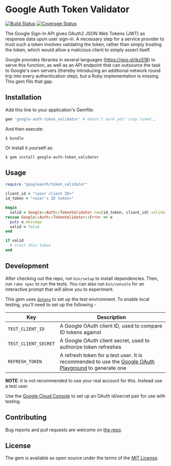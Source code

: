 # Google Auth Token Validator

[![Build Status](https://travis-ci.org/hamza/google-auth-token-validator-ruby.svg?branch=master)](https://travis-ci.org/hamza/google-auth-token-validator-ruby)
[![Coverage Status](https://coveralls.io/repos/github/hamza/google-auth-token-validator-ruby/badge.svg?branch=master)](https://coveralls.io/github/hamza/google-auth-token-validator-ruby?branch=master)

The Google Sign-In API gives OAuth2 JSON Web Tokens (JWT) as response data upon user sign-in. A necessary step for a service provider to trust such a token involves validating the token, rather than simply trusting the token, which would allow a malicious client to simply assert itself.

Google provides libraries in several languages (https://goo.gl/jkzS18) to serve this function, as well as an API endpoint that can outsource the task to Google's own servers (thereby introducing an additional network round trip into every authentication step), but a Ruby implementation is missing. This gem fills that gap.

## Installation

Add this line to your application's Gemfile:

```ruby
gem 'google-auth-token_validator' # doesn't work yet! stay tuned …
```

And then execute:

    $ bundle

Or install it yourself as:

    $ gem install google-auth-token_validator

## Usage

```ruby
require "googleauth/token_validator"

client_id = "<your client ID>"
id_token = "<user's ID token>"

begin
  valid = Google::Auth::TokenValidator.new(id_token, client_id).validate
rescue Google::Auth::TokenValidator::Error => e
  puts e.message
  valid = false
end

if valid
  # trust this token
end
```

## Development

After checking out the repo, run `bin/setup` to install dependencies. Then, run `rake spec` to run the tests. You can also run `bin/console` for an interactive prompt that will allow you to experiment.

This gem uses [`dotenv`](https://github.com/bkeepers/dotenv) to set up the test environment. To enable local testing, you'll need to set up the following -

|Key|Description|
|---|---|
|`TEST_CLIENT_ID`|A Google OAuth client ID, used to compare ID tokens against|
|`TEST_CLIENT_SECRET`|A Google OAuth client secret, used to authorize token refreshes|
|`REFRESH_TOKEN`|A refresh token for a test user. It is recommended to use the [Google OAuth Playground](https://developers.google.com/oauthplayground/) to generate one|

**NOTE**: it is not recommended to use your real account for this. Instead use a test user.

Use the [Google Cloud Console](https://console.cloud.google.com) to set up an OAuth id/secret pair for use with testing.

## Contributing

Bug reports and pull requests are welcome on [the repo](https://github.com/hamza/google_signin_token_validator).

## License

The gem is available as open source under the terms of the [MIT License](http://opensource.org/licenses/MIT).
